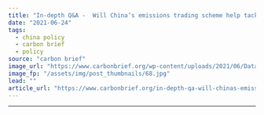 ```yaml
---
title: "In-depth Q&A -  Will China’s emissions trading scheme help tackle climate change?"
date: "2021-06-24"
tags: 
  - china policy
  - carbon brief
  - policy
source: "carbon brief"
image_url: "https://www.carbonbrief.org/wp-content/uploads/2021/06/Datang-Taiyuan-No-2-power-plant-in-Chinas-Shanxi-province-583x372.jpg"
image_fp: "/assets/img/post_thumbnails/68.jpg"
lead: ""
article_url: "https://www.carbonbrief.org/in-depth-qa-will-chinas-emissions-trading-scheme-help-tackle-climate-change"
---
```


---
